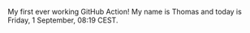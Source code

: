 My first ever working GitHub Action!
My name is Thomas and today is Friday, 1 September, 08:19 CEST. 
